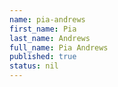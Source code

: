```yaml
---
name: pia-andrews
first_name: Pia
last_name: Andrews
full_name: Pia Andrews
published: true
status: nil
---
```

